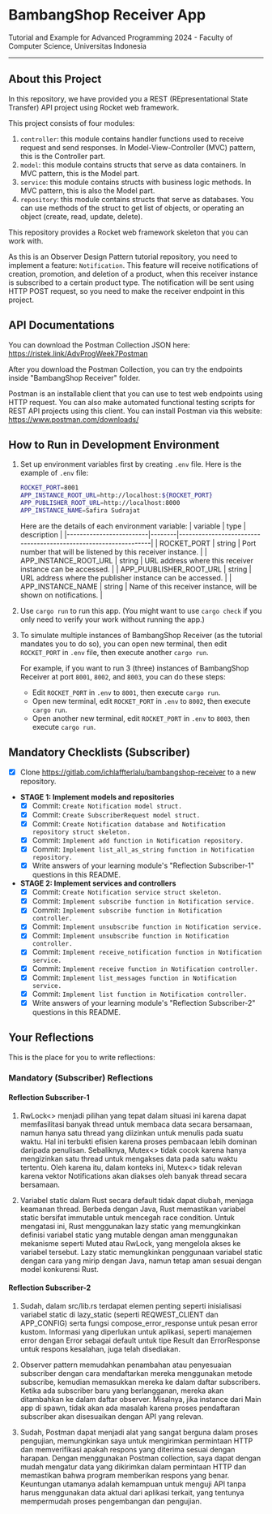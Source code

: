 # BambangShop Receiver App
Tutorial and Example for Advanced Programming 2024 - Faculty of Computer Science, Universitas Indonesia

---

## About this Project
In this repository, we have provided you a REST (REpresentational State Transfer) API project using Rocket web framework.

This project consists of four modules:
1.  `controller`: this module contains handler functions used to receive request and send responses.
    In Model-View-Controller (MVC) pattern, this is the Controller part.
2.  `model`: this module contains structs that serve as data containers.
    In MVC pattern, this is the Model part.
3.  `service`: this module contains structs with business logic methods.
    In MVC pattern, this is also the Model part.
4.  `repository`: this module contains structs that serve as databases.
    You can use methods of the struct to get list of objects, or operating an object (create, read, update, delete).

This repository provides a Rocket web framework skeleton that you can work with.

As this is an Observer Design Pattern tutorial repository, you need to implement a feature: `Notification`.
This feature will receive notifications of creation, promotion, and deletion of a product, when this receiver instance is subscribed to a certain product type.
The notification will be sent using HTTP POST request, so you need to make the receiver endpoint in this project.

## API Documentations

You can download the Postman Collection JSON here: https://ristek.link/AdvProgWeek7Postman

After you download the Postman Collection, you can try the endpoints inside "BambangShop Receiver" folder.

Postman is an installable client that you can use to test web endpoints using HTTP request.
You can also make automated functional testing scripts for REST API projects using this client.
You can install Postman via this website: https://www.postman.com/downloads/

## How to Run in Development Environment
1.  Set up environment variables first by creating `.env` file.
    Here is the example of `.env` file:
    ```bash
    ROCKET_PORT=8001
    APP_INSTANCE_ROOT_URL=http://localhost:${ROCKET_PORT}
    APP_PUBLISHER_ROOT_URL=http://localhost:8000
    APP_INSTANCE_NAME=Safira Sudrajat
    ```
    Here are the details of each environment variable:
    | variable                | type   | description                                                     |
    |-------------------------|--------|-----------------------------------------------------------------|
    | ROCKET_PORT             | string | Port number that will be listened by this receiver instance.    |
    | APP_INSTANCE_ROOT_URL   | string | URL address where this receiver instance can be accessed.       |
    | APP_PUUBLISHER_ROOT_URL | string | URL address where the publisher instance can be accessed.       |
    | APP_INSTANCE_NAME       | string | Name of this receiver instance, will be shown on notifications. |
2.  Use `cargo run` to run this app.
    (You might want to use `cargo check` if you only need to verify your work without running the app.)
3.  To simulate multiple instances of BambangShop Receiver (as the tutorial mandates you to do so),
    you can open new terminal, then edit `ROCKET_PORT` in `.env` file, then execute another `cargo run`.

    For example, if you want to run 3 (three) instances of BambangShop Receiver at port `8001`, `8002`, and `8003`, you can do these steps:
    -   Edit `ROCKET_PORT` in `.env` to `8001`, then execute `cargo run`.
    -   Open new terminal, edit `ROCKET_PORT` in `.env` to `8002`, then execute `cargo run`.
    -   Open another new terminal, edit `ROCKET_PORT` in `.env` to `8003`, then execute `cargo run`.

## Mandatory Checklists (Subscriber)
-   [x] Clone https://gitlab.com/ichlaffterlalu/bambangshop-receiver to a new repository.
-   **STAGE 1: Implement models and repositories**
    -   [x] Commit: `Create Notification model struct.`
    -   [x] Commit: `Create SubscriberRequest model struct.`
    -   [x] Commit: `Create Notification database and Notification repository struct skeleton.`
    -   [x] Commit: `Implement add function in Notification repository.`
    -   [x] Commit: `Implement list_all_as_string function in Notification repository.`
    -   [x] Write answers of your learning module's "Reflection Subscriber-1" questions in this README.
-   **STAGE 2: Implement services and controllers**
    -   [x] Commit: `Create Notification service struct skeleton.`
    -   [x] Commit: `Implement subscribe function in Notification service.`
    -   [x] Commit: `Implement subscribe function in Notification controller.`
    -   [x] Commit: `Implement unsubscribe function in Notification service.`
    -   [x] Commit: `Implement unsubscribe function in Notification controller.`
    -   [x] Commit: `Implement receive_notification function in Notification service.`
    -   [x] Commit: `Implement receive function in Notification controller.`
    -   [x] Commit: `Implement list_messages function in Notification service.`
    -   [x] Commit: `Implement list function in Notification controller.`
    -   [x] Write answers of your learning module's "Reflection Subscriber-2" questions in this README.

## Your Reflections
This is the place for you to write reflections:

### Mandatory (Subscriber) Reflections

#### Reflection Subscriber-1
1. RwLock<> menjadi pilihan yang tepat dalam situasi ini karena dapat memfasilitasi banyak thread untuk membaca data secara bersamaan, namun hanya satu thread yang diizinkan untuk menulis pada suatu waktu. Hal ini terbukti efisien karena proses pembacaan lebih dominan daripada penulisan. Sebaliknya, Mutex<> tidak cocok karena hanya mengizinkan satu thread untuk mengakses data pada satu waktu tertentu. Oleh karena itu, dalam konteks ini, Mutex<> tidak relevan karena vektor Notifications akan diakses oleh banyak thread secara bersamaan.

2. Variabel static dalam Rust secara default tidak dapat diubah, menjaga keamanan thread. Berbeda dengan Java, Rust memastikan variabel static bersifat immutable untuk mencegah race condition. Untuk mengatasi ini, Rust menggunakan lazy static yang memungkinkan definisi variabel static yang mutable dengan aman menggunakan mekanisme seperti Muted atau RwLock, yang mengelola akses ke variabel tersebut. Lazy static memungkinkan penggunaan variabel static dengan cara yang mirip dengan Java, namun tetap aman sesuai dengan model konkurensi Rust.

#### Reflection Subscriber-2
1. Sudah, dalam src/lib.rs terdapat elemen penting seperti inisialisasi variabel static di lazy_static (seperti REQWEST_CLIENT dan APP_CONFIG) serta fungsi compose_error_response untuk pesan error kustom. Informasi yang diperlukan untuk aplikasi, seperti manajemen error dengan Error sebagai default untuk tipe Result dan ErrorResponse untuk respons kesalahan, juga telah disediakan.

2. Observer pattern memudahkan penambahan atau penyesuaian subscriber dengan cara mendaftarkan mereka menggunakan metode subscribe, kemudian memasukkan mereka ke dalam daftar subscribers. Ketika ada subscriber baru yang berlangganan, mereka akan ditambahkan ke dalam daftar observer. Misalnya, jika instance dari Main app di spawn, tidak akan ada masalah karena proses pendaftaran subscriber akan disesuaikan dengan API yang relevan.

3. Sudah, Postman dapat menjadi alat yang sangat berguna dalam proses pengujian, memungkinkan saya untuk mengirimkan permintaan HTTP dan memverifikasi apakah respons yang diterima sesuai dengan harapan. Dengan menggunakan Postman collection, saya dapat dengan mudah mengatur data yang dikirimkan dalam permintaan HTTP dan memastikan bahwa program memberikan respons yang benar. Keuntungan utamanya adalah kemampuan untuk menguji API tanpa harus menggunakan data aktual dari aplikasi terkait, yang tentunya mempermudah proses pengembangan dan pengujian.